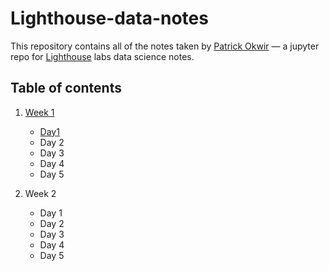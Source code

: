 # Lighthouse-data-notes

This repository contains all of the notes taken by [Patrick Okwir](https://github.com/pokwir) — a jupyter repo for [Lighthouse](https://www.lighthouselabs.ca/) labs data science notes. 


## Table of contents

1. [Week 1](Unit_1) 
    * [Day1](Unit_1/Day_1/)
    * Day 2
    * Day 3
    * Day 4
    * Day 5

2. Week 2
    * Day 1
    * Day 2
    * Day 3
    * Day 4
    * Day 5